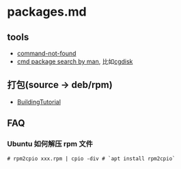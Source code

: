 # packages.md

## tools
- [command-not-found](https://command-not-found.com/)
- [cmd package search by man](http://manpages.ubuntu.com/manpages/focal/man8/), 比如[cgdisk](http://manpages.ubuntu.com/manpages/focal/man8/cgdisk.8.html)

## 打包(source -> deb/rpm)
- [BuildingTutorial](https://wiki.debian.org/BuildingTutorial#Building_the_modified_package)

## FAQ
### Ubuntu 如何解压 rpm 文件
```
# rpm2cpio xxx.rpm | cpio -div # `apt install rpm2cpio`
```